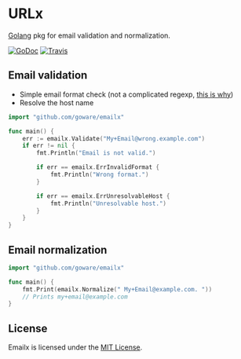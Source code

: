 # URLx
[Golang](http://golang.org/) pkg for email validation and normalization.

[![GoDoc](https://godoc.org/github.com/goware/emailx?status.png)](https://godoc.org/github.com/goware/emailx)
[![Travis](https://travis-ci.org/goware/emailx.svg?branch=master)](https://travis-ci.org/goware/emailx)

## Email validation

- Simple email format check (not a complicated regexp, [this is why](http://davidcel.is/posts/stop-validating-email-addresses-with-regex/))
- Resolve the host name

```go
import "github.com/goware/emailx"

func main() {
    err := emailx.Validate("My+Email@wrong.example.com")
    if err != nil {
        fmt.Println("Email is not valid.")

        if err == emailx.ErrInvalidFormat {
            fmt.Println("Wrong format.")
        }

        if err == emailx.ErrUnresolvableHost {
            fmt.Println("Unresolvable host.")
        }
    }
}
```

## Email normalization

```go
import "github.com/goware/emailx"

func main() {
    fmt.Print(emailx.Normalize(" My+Email@example.com. "))
    // Prints my+email@example.com
}
```

## License
Emailx is licensed under the [MIT License](./LICENSE).
